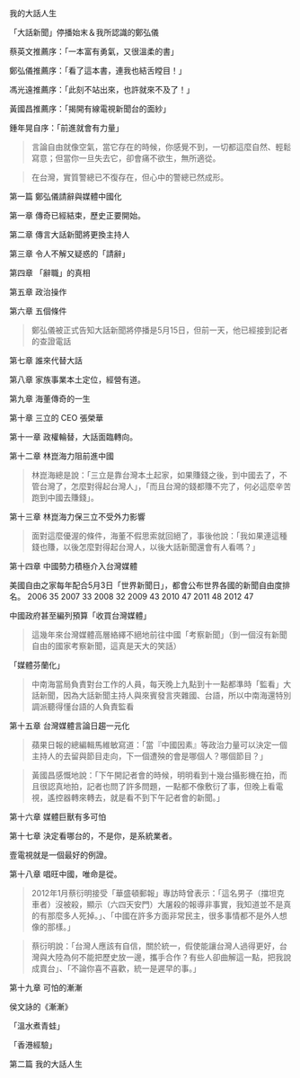 我的大話人生

「大話新聞」停播始末＆我所認識的鄭弘儀

蔡英文推薦序：「一本富有勇氣，又很溫柔的書」

鄭弘儀推薦序：「看了這本書，連我也結舌瞠目！」

馮光遠推薦序：「此刻不站出來，也許就來不及了！」

黃國昌推薦序：「揭開有線電視新聞台的面紗」

鍾年晃自序：「前進就會有力量」

> 言論自由就像空氣，當它存在的時候，你感覺不到，一切都這麼自然、輕鬆寫意；但當你一旦失去它，卻會痛不欲生，無所適從。

> 在台灣，實質警總已不復存在，但心中的警總已然成形。

第一篇 鄭弘儀請辭與媒體中國化

第一章 傳奇已經結束，歷史正要開始。

第二章 傳言大話新聞將更換主持人

第三章 令人不解又疑惑的「請辭」

第四章 「辭職」的真相

第五章 政治操作

第六章 五個條件

> 鄭弘儀被正式告知大話新聞將停播是5月15日，但前一天，他已經接到記者的查證電話

第七章 誰來代替大話

第八章 家族事業本土定位，經營有道。

第九章 海董傳奇的一生

第十章 三立的 CEO 張榮華

第十一章 政權輪替，大話面臨轉向。

第十二章 林崑海力阻前進中國

> 林崑海總是說：「三立是靠台灣本土起家，如果賺錢之後，到中國去了，不管台灣了，怎麼對得起台灣人」，「而且台灣的錢都賺不完了，何必這麼辛苦跑到中國去賺錢」。

第十三章 林崑海力保三立不受外力影響

> 面對這麼優渥的條件，海董不假思索就回絕了，事後他說：「我如果連這種錢也賺，以後怎麼對得起台灣人，以後大話新聞還會有人看嗎？」

第十四章 中國勢力積極介入台灣媒體

美國自由之家每年配合5月3日「世界新聞日」，都會公布世界各國的新聞自由度排名。
2006 35
2007 33
2008 32
2009 43
2010 47
2011 48
2012 47

中國政府甚至編列預算「收買台灣媒體」

> 這幾年來台灣媒體高層絡繹不絕地前往中國「考察新聞」（到一個沒有新聞自由的國家考察新聞，這真是天大的笑話）

「媒體芬蘭化」

> 中南海當局負責對台工作的人員，每天晚上九點到十一點都準時「監看」大話新聞，因為大話新聞主持人與來賓發言夾雜國、台語，所以中南海還特別調派聽得懂台語的人負責監看

第十五章 台灣媒體言論日趨一元化

> 蘋果日報的總編輯馬維敏寫道：「當『中國因素』等政治力量可以決定一個主持人的去留與節目走向，下一個遭殃的會是哪個人？哪個節目？」

> 黃國昌感慨地說：「下午開記者會的時候，明明看到十幾台攝影機在拍，而且很認真地拍，記者也問了許多問題，一點都不像敷衍了事，但晚上看電視，遙控器轉來轉去，就是看不到下午記者會的新聞。」

第十六章 媒體巨獸有多可怕

第十七章 決定看哪台的，不是你，是系統業者。

壹電視就是一個最好的例證。

第十八章 唱旺中國，唯命是從。

> 2012年1月蔡衍明接受「華盛頓郵報」專訪時曾表示：「這名男子（擋坦克車者）沒被殺，顯示（六四天安門）大屠殺的報導非事實，我知道並不是真的有那麼多人死掉。」、「中國在許多方面非常民主，很多事情都不是外人想像的那樣。」

> 蔡衍明說：「台灣人應該有自信，關於統一，假使能讓台灣人過得更好，台灣與大陸為何不能把歷史放一邊，攜手合作？有些人卻曲解這一點，把我說成賣台」、「不論你喜不喜歡，統一是遲早的事。」

第十九章 可怕的漸漸

侯文詠的《漸漸》

「溫水煮青蛙」

「香港經驗」

第二篇 我的大話人生



















